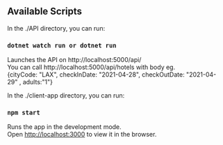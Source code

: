 ## Available Scripts

In the ./API directory, you can run:

### `dotnet watch run or dotnet run`

Launches the API on http://localhost:5000/api/ \
You can call http://localhost:5000/api/hotels with body eg.\
{cityCode: "LAX", checkInDate: "2021-04-28", checkOutDate: "2021-04-29" , adults:"1"}

In the ./client-app directory, you can run:

### `npm start`

Runs the app in the development mode.\
Open [http://localhost:3000](http://localhost:3000) to view it in the browser.
